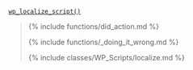 <p><code><a href="https://developer.wordpress.org/reference/functions/wp_localize_script/">wp_localize_script()</a></code></p>

<blockquote>

{% include functions/did_action.md %}

{% include functions/_doing_it_wrong.md %}

{% include classes/WP_Scripts/localize.md %}

</blockquote>
